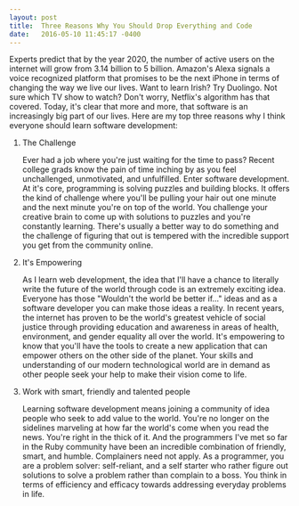 ```yaml
---
layout: post
title:  Three Reasons Why You Should Drop Everything and Code
date:   2016-05-10 11:45:17 -0400
---
```



Experts predict that by the year 2020, the number of active users on the internet will grow from 3.14 billion to 5 billion. Amazon's Alexa signals a voice recognized platform that promises to be the next iPhone in terms of changing the way we live our lives. Want to learn Irish? Try Duolingo. Not sure which TV show to watch? Don't worry, Netflix's algorithm has that covered. Today, it's clear that more and more, that software is an increasingly big part of our lives. Here are my top three reasons why I think everyone should learn software development:

1. The Challenge

	Ever had a job where you're just waiting for the time to pass? Recent college grads know the pain of time inching by as you feel unchallenged, unmotivated, and unfulfilled. Enter software development. At it's core, programming is solving puzzles and building blocks. It offers the kind of challenge where you'll be pulling your hair out one minute and the next minute you're on top of the world. You challenge your creative brain to come up with solutions to puzzles and you're constantly learning. There's usually a better way to do something and the challenge of figuring that out is tempered with the incredible support you get from the community online.

2. It's Empowering

	As I learn web development, the idea that I'll have a chance to literally write the future of the world through code is an extremely exciting idea. Everyone has those "Wouldn't the world be better if..." ideas and as a software developer you can make those ideas a reality. In recent years, the internet has proven to be the world's greatest vehicle of social justice through providing education and awareness in areas of health, environment, and gender equality all over the world. It's empowering to know that you'll have the tools to create a new application that can empower others on the other side of the planet. Your skills and understanding of our modern technological world are in demand as other people seek your help to make their vision come to life.

3. Work with smart, friendly and talented people

	Learning software development means joining a community of idea people who seek to add value to the world. You're no longer on the sidelines marveling at how far the world's come when you read the news. You're right in the thick of it. And the programmers I've met so far in the Ruby community have been an incredible combination of friendly, smart, and humble. Complainers need not apply. As a programmer, you are a problem solver: self-reliant, and a self starter who rather figure out solutions to solve a problem rather than complain to a boss. You think in terms of efficiency and efficacy towards addressing everyday problems in life.

